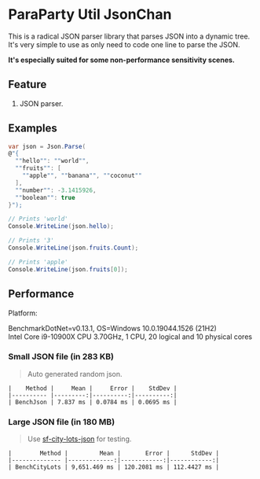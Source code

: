 # ParaParty Util JsonChan

This is a radical JSON parser library that parses JSON into a dynamic tree.   
It's very simple to use as only need to code one line to parse the JSON.   

**It's especially suited for some non-performance sensitivity scenes.**

## Feature

1. JSON parser.

## Examples
```C#
var json = Json.Parse(
@"{
  ""hello"": ""world"",
  ""fruits"": [
    ""apple"", ""banana"", ""coconut""
  ],
  ""number"": -3.1415926,
  ""boolean"": true
}");

// Prints 'world'
Console.WriteLine(json.hello);

// Prints '3'
Console.WriteLine(json.fruits.Count);

// Prints 'apple'
Console.WriteLine(json.fruits[0]);

```

## Performance
Platform:  

BenchmarkDotNet=v0.13.1, OS=Windows 10.0.19044.1526 (21H2)  
Intel Core i9-10900X CPU 3.70GHz, 1 CPU, 20 logical and 10 physical cores  


### Small JSON file (in 283 KB)
> Auto generated random json.
```
|    Method |     Mean |     Error |    StdDev |
|---------- |---------:|----------:|----------:|
| BenchJson | 7.837 ms | 0.0784 ms | 0.0695 ms |
```

### Large JSON file (in 180 MB)
> Use [sf-city-lots-json](https://github.com/zemirco/sf-city-lots-json/blob/master/citylots.json) for testing.

```
|        Method |         Mean |       Error |      StdDev |
|-------------- |-------------:|------------:|------------:|
| BenchCityLots | 9,651.469 ms | 120.2081 ms | 112.4427 ms |

```
